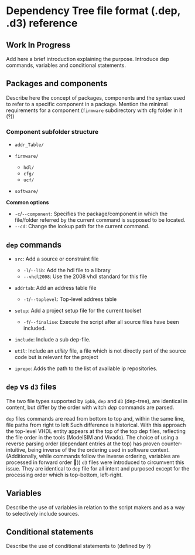# Dependency Tree file format (.dep, .d3) reference
## **Work In Progress**

Add here a brief introduction explaining the purpose.
Introduce dep commands, variables and conditional statements.


## Packages and components

Describe here the concept of packages, components and the syntax used to refer to a specific component in a package.
Mention the minimal requirements for a component (`firmware` subdirectory with cfg folder in it (?))

### Component subfolder structure
 * `addr_Table/`
 * `firmware/`
   * `hdl/`
   * `cfg/`
   * `ucf/`

 * `software/`

**Common options**

* `-c`/`--component`: Specifies the package/component in which the file/folder referred by the current command is supposed to be located.
* `--cd`: Change the lookup path for the current command.

## `dep` commands

* `src`: Add a source or constraint file
  - `-l`/`--lib`: Add the hdl file to a library
  - `--vhdl2008`: Use the 2008 vhdl standard for this file

* `addrtab`: Add an address table file
  - `-t`/`--toplevel`: Top-level address table

* `setup`: Add a project setup file for the current toolset
  - `-f`/`--finalise`: Execute the script after all source files have been included.

* `include`: Include a sub dep-file.

* `util`: Include an *utility* file, a file which is not directly part of the source code but is relevant for the project

* `iprepo`: Adds the path to the list of available ip repositories.

## `dep` vs `d3` files

The two file types supported by `ipbb`, `dep` and `d3` (dep-tree), are identical in content, but differ by the order with witch *dep* commands are parsed. 

`dep` files commands are read from bottom to top and, within the same line, file paths from right to left  Such difference is historical. With this approach the top-level VHDL entity appears at the top of the top dep files, reflecting the file order in the tools (ModelSIM and Vivado). The choice of using a reverse parsing order (dependant entries at the top) has proven counter-intuitive, being inverse of the the ordering used in software context.
(Additionally, while commands follow the inverse ordering, variables are processed in forward order :facepalm:))
`d3` files were introduced to circumvent this issue. They are identical to `dep` file for all intent and purposed except for the processing order which is top-bottom, left-right.


## Variables

Describe the use of variables in relation to the script makers and as a way to selectively include sources.

## Conditional statements

Describe the use of conditional statements to (defined by `?`)
